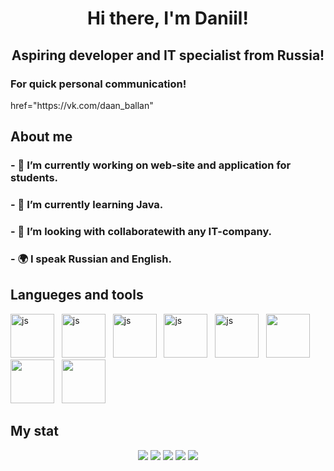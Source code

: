 <div id="header" align="center">
  <h1>Hi there, I'm Daniil! </h1>
    <h2>Aspiring developer and IT specialist from Russia! </h2>
</div>
<div id="header" align="left">
  <h3>  For quick personal communication! </h3>
   href="https://vk.com/daan_ballan" &nbsp;
</div>
<div> 
<h2> About me </h2> 
<h3> - 🔭 I’m currently working on web-site and application for students. </h3>
<h3> - 🌱 I’m currently learning Java. </h3>
<h3> - 👯 I’m looking with collaboratewith any IT-company. </h3>
<h3> - 🌍 I speak Russian and English. </h3> 
</div>
<div>
<h2> Langueges and tools </h2>
<img src="https://cdn.jsdelivr.net/gh/devicons/devicon@latest/icons/java/java-plain-wordmark.svg" title="js" width="70" height="70" /> &nbsp;
<img src="https://cdn.jsdelivr.net/gh/devicons/devicon@latest/icons/csharp/csharp-original.svg" title="js" width="70" height="70" /> &nbsp;
<img src="https://cdn.jsdelivr.net/gh/devicons/devicon@latest/icons/microsoftsqlserver/microsoftsqlserver-original.svg" title="js" width="70" height="70" /> &nbsp;
<img src="https://cdn.jsdelivr.net/gh/devicons/devicon@latest/icons/html5/html5-original.svg" title="js" width="70" height="70" /> &nbsp;
<img src="https://cdn.jsdelivr.net/gh/devicons/devicon@latest/icons/css3/css3-original.svg" title="js" width="70" height="70" /> &nbsp;
<img src="https://cdn.jsdelivr.net/gh/devicons/devicon@latest/icons/visualstudio/visualstudio-original.svg" width="70" height="70" /> &nbsp;
<img src="https://cdn.jsdelivr.net/gh/devicons/devicon@latest/icons/intellij/intellij-original.svg" width="70" height="70" /> &nbsp;
<img src="https://cdn.jsdelivr.net/gh/devicons/devicon@latest/icons/androidstudio/androidstudio-original.svg" width="70" height="70" /> &nbsp;
</div>
<div>
<h2> My stat </h2>
</div>
<div id="stat" align="center">
<img src="http://github-profile-summary-cards.vercel.app/api/cards/profile-details?Loby-Dy=vn7n24fzkq&theme=github_dark"/> 
<img src="http://github-profile-summary-cards.vercel.app/api/cards/repos-per-language?Loby-Dy=vn7n24fzkq&theme=github_dark"/>
<img src="http://github-profile-summary-cards.vercel.app/api/cards/most-commit-language?Loby-Dy=vn7n24fzkq&theme=github_dark"/> 
<img src="http://github-profile-summary-cards.vercel.app/api/cards/stats?Loby-Dy=vn7n24fzkq&theme=github_dark"/>
<img src="http://github-profile-summary-cards.vercel.app/api/cards/productive-time?Loby-Dy=vn7n24fzkq&theme=github_dark&utcOffset=8"/> 
</div>
<!--
**Loby-Dy/Loby-Dy** is a ✨ _special_ ✨ repository because its `README.md` (this file) appears on your GitHub profile.


-->
